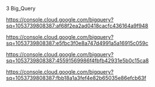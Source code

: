 3  Big_Query  


https://console.cloud.google.com/bigquery?sq=1053739808387:af68f2ea2ad0418cacfc436164a9f948

https://console.cloud.google.com/bigquery?sq=1053739808387:e5fbc3f0e8a747d4991a5a16915c059c

https://console.cloud.google.com/bigquery?sq=1053739808387:45591569986f4fbfb42931e5b0c15ca8

https://console.cloud.google.com/bigquery?sq=1053739808387:fbb18a1a3fef4e82b65035e86efcb63f
